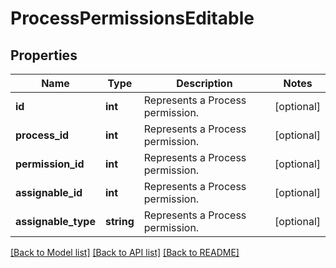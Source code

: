 # ProcessPermissionsEditable

## Properties
Name | Type | Description | Notes
------------ | ------------- | ------------- | -------------
**id** | **int** | Represents a Process permission. | [optional] 
**process_id** | **int** | Represents a Process permission. | [optional] 
**permission_id** | **int** | Represents a Process permission. | [optional] 
**assignable_id** | **int** | Represents a Process permission. | [optional] 
**assignable_type** | **string** | Represents a Process permission. | [optional] 

[[Back to Model list]](../README.md#documentation-for-models) [[Back to API list]](../README.md#documentation-for-api-endpoints) [[Back to README]](../README.md)


